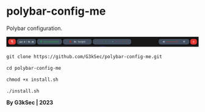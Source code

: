 # polybar-config-me
Polybar configuration.

![polybar](/polybar.png)

```
git clone https://github.com/G3kSec/polybar-config-me.git
```
```
cd polybar-config-me
```
```
chmod +x install.sh
```
```
./install.sh
```

**By G3kSec | 2023**
